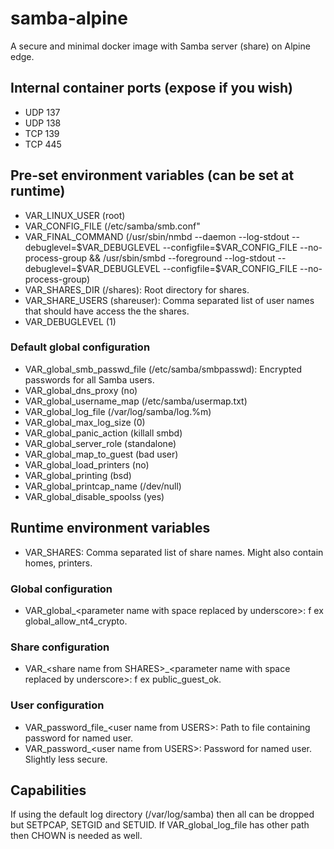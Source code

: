 # samba-alpine
A secure and minimal docker image with Samba server (share) on Alpine edge.

## Internal container ports (expose if you wish)
* UDP 137
* UDP 138
* TCP 139
* TCP 445

## Pre-set environment variables (can be set at runtime)
* VAR_LINUX_USER (root)
* VAR_CONFIG_FILE (/etc/samba/smb.conf"
* VAR_FINAL_COMMAND (/usr/sbin/nmbd --daemon --log-stdout --debuglevel=\$VAR_DEBUGLEVEL --configfile=\$VAR_CONFIG_FILE --no-process-group && /usr/sbin/smbd --foreground --log-stdout --debuglevel=\$VAR_DEBUGLEVEL --configfile=\$VAR_CONFIG_FILE --no-process-group)
* VAR_SHARES_DIR (/shares): Root directory for shares.
* VAR_SHARE_USERS (shareuser): Comma separated list of user names that should have access the the shares.
* VAR_DEBUGLEVEL (1)

### Default global configuration
* VAR_global_smb_passwd_file (/etc/samba/smbpasswd): Encrypted passwords for all Samba users.
* VAR_global_dns_proxy (no)
* VAR_global_username_map (/etc/samba/usermap.txt)
* VAR_global_log_file (/var/log/samba/log.%m)
* VAR_global_max_log_size (0)
* VAR_global_panic_action (killall smbd)
* VAR_global_server_role (standalone)
* VAR_global_map_to_guest (bad user)
* VAR_global_load_printers (no)
* VAR_global_printing (bsd)
* VAR_global_printcap_name (/dev/null)
* VAR_global_disable_spoolss (yes)

## Runtime environment variables
* VAR_SHARES: Comma separated list of share names. Might also contain homes, printers.
### Global configuration
* VAR_global_&lt;parameter name with space replaced by underscore&gt;: f ex global_allow_nt4_crypto.
### Share configuration
* VAR_&lt;share name from SHARES&gt;_&lt;parameter name with space replaced by underscore&gt;: f ex public_guest_ok.
### User configuration
* VAR_password&#95;file_&lt;user name from USERS&gt;: Path to file containing password for named user.
* VAR_password_&lt;user name from USERS&gt;: Password for named user. Slightly less secure.

## Capabilities
If using the default log directory (/var/log/samba) then all can be dropped but SETPCAP, SETGID and SETUID. If VAR_global_log_file has other path then CHOWN is needed as well.
